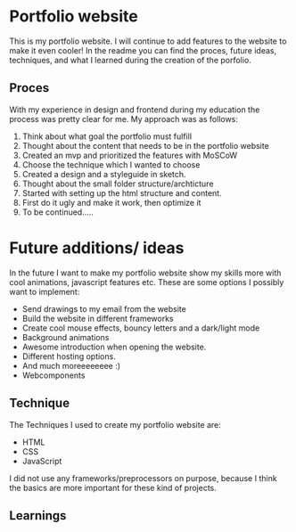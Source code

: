 # Portfolio website 
This is my portfolio website. I will continue to add features to the website to make it even cooler! In the readme you can find the proces, future ideas, techniques, and what I learned during the creation of the porfolio.

## Proces
With my experience in design and frontend during my education the process was pretty clear for me. 
My approach was as follows:
1. Think about what goal the portfolio must fulfill
2. Thought about the content that needs to be in the portfolio website
3. Created an mvp and prioritized the features with MoSCoW
4. Choose the technique which I wanted to choose
5. Created a design and a styleguide in sketch.
6. Thought about the small folder structure/archticture
7. Started with setting up the html structure and content.
8. First do it ugly and make it work, then optimize it
8. To be continued.....


# Future additions/ ideas
In the future I want to make my portfolio website show my skills more with cool animations, javascript features etc. 
These are some options I possibly want to implement:
- Send drawings to my email from the website
- Build the website in different frameworks
- Create cool mouse effects, bouncy letters and a dark/light mode
- Background animations
- Awesome introduction when opening the website.
- Different hosting options.
- And much moreeeeeeee :) 
- Webcomponents


## Technique
The Techniques I used to create my portfolio website are:
- HTML
- CSS
- JavaScript

I did not use any frameworks/preprocessors on purpose, because I think the basics are more important for these kind of projects.

## Learnings




